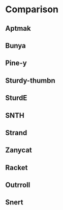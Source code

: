 # Comparison

## Aptmak

## Bunya

## Pine-y

## Sturdy-thumbn

## SturdE

## SNTH

## Strand

## Zanycat

## Racket

## Outrroll

## Snert
